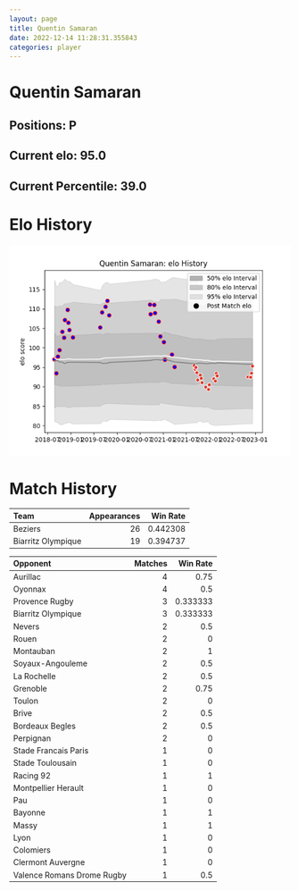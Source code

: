 ```yaml
---  
layout: page  
title: Quentin Samaran  
date: 2022-12-14 11:28:31.355843  
categories: player  
---
```

# Quentin Samaran

## Positions: P

## Current elo: 95.0

## Current Percentile: 39.0

# Elo History


![elo history](history_QuentinSamaran.png)
# Match History


| Team               |   Appearances |   Win Rate |
|:-------------------|--------------:|-----------:|
| Beziers            |            26 |   0.442308 |
| Biarritz Olympique |            19 |   0.394737 |

| Opponent                   |   Matches |   Win Rate |
|:---------------------------|----------:|-----------:|
| Aurillac                   |         4 |   0.75     |
| Oyonnax                    |         4 |   0.5      |
| Provence Rugby             |         3 |   0.333333 |
| Biarritz Olympique         |         3 |   0.333333 |
| Nevers                     |         2 |   0.5      |
| Rouen                      |         2 |   0        |
| Montauban                  |         2 |   1        |
| Soyaux-Angouleme           |         2 |   0.5      |
| La Rochelle                |         2 |   0.5      |
| Grenoble                   |         2 |   0.75     |
| Toulon                     |         2 |   0        |
| Brive                      |         2 |   0.5      |
| Bordeaux Begles            |         2 |   0.5      |
| Perpignan                  |         2 |   0        |
| Stade Francais Paris       |         1 |   0        |
| Stade Toulousain           |         1 |   0        |
| Racing 92                  |         1 |   1        |
| Montpellier Herault        |         1 |   0        |
| Pau                        |         1 |   0        |
| Bayonne                    |         1 |   1        |
| Massy                      |         1 |   1        |
| Lyon                       |         1 |   0        |
| Colomiers                  |         1 |   0        |
| Clermont Auvergne          |         1 |   0        |
| Valence Romans Drome Rugby |         1 |   0.5      |